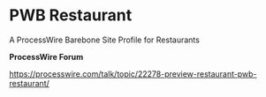# PWB Restaurant

A ProcessWire Barebone Site Profile for Restaurants



**ProcessWire Forum**

https://processwire.com/talk/topic/22278-preview-restaurant-pwb-restaurant/
